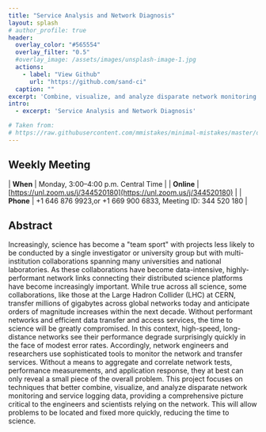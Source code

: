 ```yaml
---
title: "Service Analysis and Network Diagnosis"
layout: splash
# author_profile: true
header:
  overlay_color: "#565554"
  overlay_filter: "0.5"
  #overlay_image: /assets/images/unsplash-image-1.jpg
  actions:
    - label: "View Github"
      url: "https://github.com/sand-ci"
  caption: ""
excerpt: 'Combine, visualize, and analyze disparate network monitoring and service logging data'
intro: 
  - excerpt: 'Service Analysis and Network Diagnosis'

# Taken from:
# https://raw.githubusercontent.com/mmistakes/minimal-mistakes/master/docs/_pages/splash-page.md
---
```



## Weekly Meeting

| **When**   | Monday, 3:00–4:00 p.m. Central Time                         |
| **Online** | [https://unl.zoom.us/j/344520180](https://unl.zoom.us/j/344520180)                             |
| **Phone**  | +1 646 876 9923,or +1 669 900 6833, Meeting ID: 344 520 180 |

## Abstract

Increasingly, science has become a "team sport" with projects less likely to be conducted by a single investigator or university group but with multi-institution collaborations spanning many universities and national laboratories. As these collaborations have become data-intensive, highly-performant network links connecting their distributed science platforms have become increasingly important. While true across all science, some collaborations, like those at the Large Hadron Collider (LHC) at CERN, transfer millions of gigabytes across global networks today and anticipate orders of magnitude increases within the next decade. Without performant networks and efficient data transfer and access services, the time to science will be greatly compromised. In this context, high-speed, long-distance networks see their performance degrade surprisingly quickly in the face of modest error rates. Accordingly, network engineers and researchers use sophisticated tools to monitor the network and transfer services. Without a means to aggregate and correlate network tests, performance measurements, and application response, they at best can only reveal a small piece of the overall problem. This project focuses on techniques that better combine, visualize, and analyze disparate network monitoring and service logging data, providing a comprehensive picture critical to the engineers and scientists relying on the network. This will allow problems to be located and fixed more quickly, reducing the time to science. 
